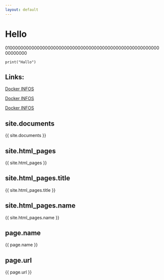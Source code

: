 ```yaml
---
layout: default
---
```

# Hello


01000000000000000000000000000000000000000000000000000000000000000



```
print("Hallo")
```



## Links:

[Docker INFOS](src/docker-101.md)

[Docker INFOS](src/docker-101.md)

[Docker INFOS](src/docker-101.md)

## site.documents
{{ site.documents }}



## site.html_pages
{{ site.html_pages }}

## site.html_pages.title
{{ site.html_pages.title }}

## site.html_pages.name
{{ site.html_pages.name }}

## page.name
{{ page.name }}

## page.url
{{ page.url }}
